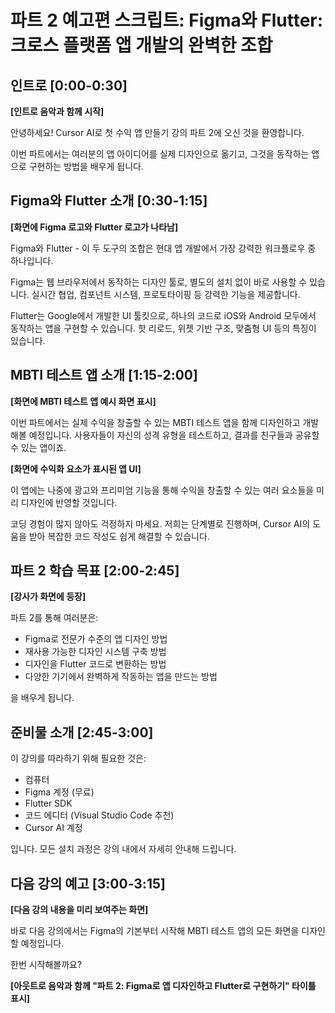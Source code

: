 # 파트 2 예고편 스크립트: Figma와 Flutter: 크로스 플랫폼 앱 개발의 완벽한 조합

## 인트로 [0:00-0:30]

**[인트로 음악과 함께 시작]**

안녕하세요! Cursor AI로 첫 수익 앱 만들기 강의 파트 2에 오신 것을 환영합니다.

이번 파트에서는 여러분의 앱 아이디어를 실제 디자인으로 옮기고, 그것을 동작하는 앱으로 구현하는 방법을 배우게 됩니다.

## Figma와 Flutter 소개 [0:30-1:15]

**[화면에 Figma 로고와 Flutter 로고가 나타남]**

Figma와 Flutter - 이 두 도구의 조합은 현대 앱 개발에서 가장 강력한 워크플로우 중 하나입니다. 

Figma는 웹 브라우저에서 동작하는 디자인 툴로, 별도의 설치 없이 바로 사용할 수 있습니다. 실시간 협업, 컴포넌트 시스템, 프로토타이핑 등 강력한 기능을 제공합니다.

Flutter는 Google에서 개발한 UI 툴킷으로, 하나의 코드로 iOS와 Android 모두에서 동작하는 앱을 구현할 수 있습니다. 핫 리로드, 위젯 기반 구조, 맞춤형 UI 등의 특징이 있습니다.

## MBTI 테스트 앱 소개 [1:15-2:00]

**[화면에 MBTI 테스트 앱 예시 화면 표시]**

이번 파트에서는 실제 수익을 창출할 수 있는 MBTI 테스트 앱을 함께 디자인하고 개발해볼 예정입니다. 사용자들이 자신의 성격 유형을 테스트하고, 결과를 친구들과 공유할 수 있는 앱이죠.

**[화면에 수익화 요소가 표시된 앱 UI]**

이 앱에는 나중에 광고와 프리미엄 기능을 통해 수익을 창출할 수 있는 여러 요소들을 미리 디자인에 반영할 것입니다.

코딩 경험이 많지 않아도 걱정하지 마세요. 저희는 단계별로 진행하며, Cursor AI의 도움을 받아 복잡한 코드 작성도 쉽게 해결할 수 있습니다.

## 파트 2 학습 목표 [2:00-2:45]

**[강사가 화면에 등장]**

파트 2를 통해 여러분은:
- Figma로 전문가 수준의 앱 디자인 방법
- 재사용 가능한 디자인 시스템 구축 방법
- 디자인을 Flutter 코드로 변환하는 방법
- 다양한 기기에서 완벽하게 작동하는 앱을 만드는 방법

을 배우게 됩니다.

## 준비물 소개 [2:45-3:00]

이 강의를 따라하기 위해 필요한 것은:
- 컴퓨터
- Figma 계정 (무료)
- Flutter SDK
- 코드 에디터 (Visual Studio Code 추천)
- Cursor AI 계정

입니다. 모든 설치 과정은 강의 내에서 자세히 안내해 드립니다.

## 다음 강의 예고 [3:00-3:15]

**[다음 강의 내용을 미리 보여주는 화면]**

바로 다음 강의에서는 Figma의 기본부터 시작해 MBTI 테스트 앱의 모든 화면을 디자인할 예정입니다.

한번 시작해볼까요?

**[아웃트로 음악과 함께 "파트 2: Figma로 앱 디자인하고 Flutter로 구현하기" 타이틀 표시]**